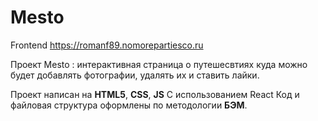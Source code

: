 # Mesto
Frontend https://romanf89.nomorepartiesco.ru

Проект Mesto : интерактивная страница о путешесвтиях куда можно будет добавлять фотографии, удалять их и ставить лайки.

Проект написан на **HTML5**, **CSS**, **JS** С использованием React Код и файловая структура оформлены по методологии **БЭМ**.
